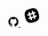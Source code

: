 <a href="https://github.com/conventional-changelog/commitlint" title="Contribute on GitHub" target="_blank" rel="nofollow">
    <svg xmlns="http://www.w3.org/2000/svg" width="20" height="20" viewBox="0 0 512 499.36"><path d="M256,6.32c-141.36,0-256,114.61-256,256,0,113.09,73.34,209,175.08,242.9,12.8,2.35,17.47-5.56,17.47-12.34,0-6.08-.22-22.18-.35-43.54C121,464.83,106,415,106,415c-11.64-29.57-28.42-37.45-28.42-37.45C54.31,361.71,79.31,362,79.31,362c25.69,1.81,39.21,26.38,39.21,26.38,22.84,39.12,59.92,27.82,74.5,21.27,2.33-16.54,8.94-27.82,16.25-34.22C152.43,369,92.67,347,92.67,248.94c0-27.95,10-50.8,26.35-68.69-2.63-6.48-11.42-32.5,2.51-67.75,0,0,21.49-6.88,70.4,26.24a242.65,242.65,0,0,1,128.18,0c48.87-33.13,70.33-26.24,70.33-26.24,14,35.25,5.18,61.27,2.55,67.75,16.41,17.9,26.31,40.75,26.31,68.69,0,98.35-59.85,120-116.88,126.32,9.19,7.9,17.38,23.53,17.38,47.41,0,34.22-.31,61.83-.31,70.23,0,6.85,4.61,14.81,17.6,12.31C438.72,471.29,512,375.4,512,262.34,512,120.94,397.37,6.32,256,6.32Z" transform="translate(0 -6.32)" fill-rule="evenodd"></path></svg>
</a>
<a  href="http://devtoolscommunity.herokuapp.com/" title="Reach us on Slack" target="_blank" rel="nofollow">
    <svg style="transform: scale(1.4); transform-origin: center;" xmlns="http://www.w3.org/2000/svg" width="45" height="45" x="0px" y="0px" viewBox="0 0 270 270"><rect x="128.5" y="127.3" transform="matrix(0.9482 -0.3176 0.3176 0.9482 -36.0197 50.6366)" width="17.6" height="17"/><rect x="128.5" y="127.3" transform="matrix(0.9482 -0.3176 0.3176 0.9482 -36.0197 50.6366)" width="17.6" height="17"/><path d="M194.6,118.5c-12.9-43-31.5-53-74.5-40.1s-53,31.5-40.1,74.5s31.5,53,74.5,40.1S207.5,161.5,194.6,118.5zM172.9,146.4l-8.1,2.7l2.8,8.4c1.1,3.4-0.7,7.1-4.1,8.2c-0.7,0.2-1.5,0.4-2.2,0.3c-2.6-0.1-5.1-1.8-6-4.4l-2.8-8.4l-16.7,5.6l2.8,8.4c1.1,3.4-0.7,7.1-4.1,8.2c-0.7,0.2-1.5,0.4-2.2,0.3c-2.6-0.1-5.1-1.8-6-4.4l-2.8-8.4l-8.1,2.7c-0.7,0.2-1.5,0.4-2.2,0.3c-2.6-0.1-5.1-1.8-6-4.4c-1.1-3.4,0.7-7.1,4.1-8.2l8.1-2.7l-5.4-16.1l-8.1,2.7c-0.7,0.2-1.5,0.4-2.2,0.3c-2.6-0.1-5.1-1.8-6-4.4c-1.1-3.4,0.7-7.1,4.1-8.2l8.1-2.7l-2.8-8.4c-1.1-3.4,0.7-7.1,4.1-8.2s7.1,0.7,8.2,4.1l2.8,8.4l16.7-5.6l-2.8-8.4c-1.1-3.4,0.7-7.1,4.1-8.2c3.4-1.1,7.1,0.7,8.2,4.1l2.8,8.4l8.1-2.7c3.4-1.1,7.1,0.7,8.2,4.1c1.1,3.4-0.7,7.1-4.1,8.2l-8.1,2.7l5.4,16.1l8.1-2.7c3.4-1.1,7.1,0.7,8.2,4.1C178.1,141.6,176.3,145.3,172.9,146.4z"/>
  </svg>
</a>
